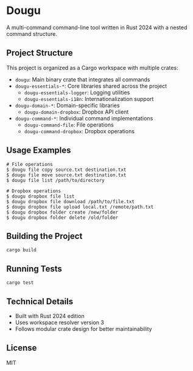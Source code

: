 # Dougu

A multi-command command-line tool written in Rust 2024 with a nested command structure.

## Project Structure

This project is organized as a Cargo workspace with multiple crates:

- `dougu`: Main binary crate that integrates all commands
- `dougu-essentials-*`: Core libraries shared across the project
  - `dougu-essentials-logger`: Logging utilities
  - `dougu-essentials-i18n`: Internationalization support
- `dougu-domain-*`: Domain-specific libraries
  - `dougu-domain-dropbox`: Dropbox API client
- `dougu-command-*`: Individual command implementations
  - `dougu-command-file`: File operations
  - `dougu-command-dropbox`: Dropbox operations

## Usage Examples

```
# File operations
$ dougu file copy source.txt destination.txt
$ dougu file move source.txt destination.txt
$ dougu file list /path/to/directory

# Dropbox operations
$ dougu dropbox file list
$ dougu dropbox file download /path/to/file.txt
$ dougu dropbox file upload local.txt /remote/path.txt
$ dougu dropbox folder create /new/folder
$ dougu dropbox folder delete /old/folder
```

## Building the Project

```
cargo build
```

## Running Tests

```
cargo test
```

## Technical Details

- Built with Rust 2024 edition
- Uses workspace resolver version 3
- Follows modular crate design for better maintainability

## License

MIT 